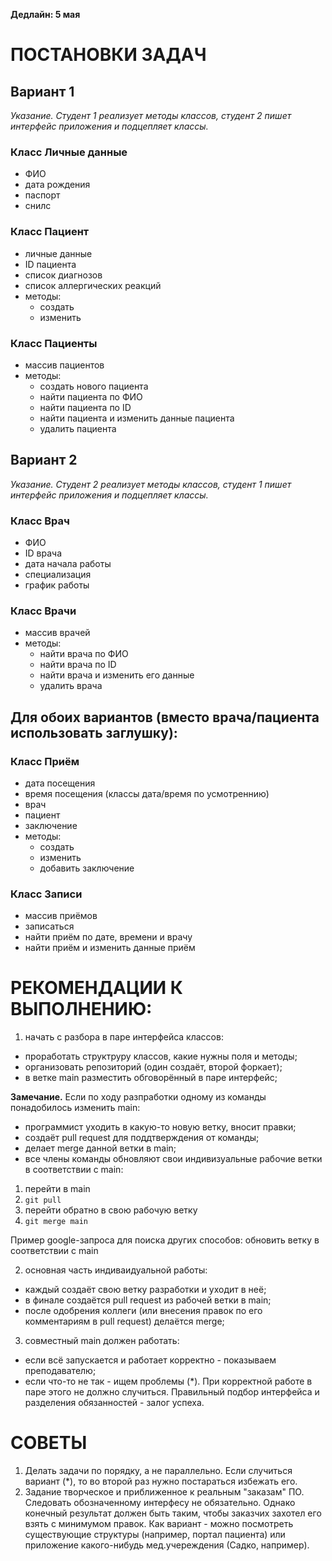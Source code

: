 **Дедлайн: 5 мая**

# ПОСТАНОВКИ ЗАДАЧ

## Вариант 1 

*Указание. Студент 1 реализует методы классов, студент 2 пишет интерфейс приложения и подцепляет классы.*

### Класс Личные данные 
- ФИО
- дата рождения
- паспорт
- снилс

### Класс Пациент
- личные данные
- ID пациента 
- список диагнозов
- список аллергических реакций
- методы:
  - создать
  - изменить

### Класс Пациенты
- массив пациентов
- методы:
  - создать нового пациента
  - найти пациента по ФИО
  - найти пациента по ID
  - найти пациента и изменить данные пациента
  - удалить пациента
  
## Вариант 2

*Указание. Студент 2 реализует методы классов, студент 1 пишет интерфейс приложения и подцепляет классы.*

### Класс Врач
- ФИО
- ID врача
- дата начала работы
- специализация
- график работы

### Класс Врачи
- массив врачей
- методы:
  - найти врача по ФИО
  - найти врача по ID
  - найти врача и изменить его данные
  - удалить врача

## Для обоих вариантов (вместо врача/пациента использовать заглушку):
  
### Класс Приём
- дата посещения
- время посещения  (классы дата/время по усмотреннию)
- врач
- пациент
- заключение
- методы:
  - создать
  - изменить
  - добавить заключение

### Класс Записи
- массив приёмов
- записаться
- найти приём по дате, времени и врачу
- найти приём и изменить данные приём

# РЕКОМЕНДАЦИИ К ВЫПОЛНЕНИЮ:

1. начать с разбора в паре интерфейса классов:
- проработать структруру классов, какие нужны поля и методы;
- организовать репозиторий (один создаёт, второй форкает);
- в ветке main разместить обговорённый в паре интерфейс;

**Замечание.** Если по ходу разпработки одному из команды понадобилось изменить main:
- программист уходить в какую-то новую ветку, вносит правки;
- создаёт pull request для поддтверждения от команды;
- делает merge данной ветки в main;
- все члены команды обновляют свои индивизуальные рабочие ветки в соответствии с main:


1. перейти в main
2. `git pull`
3. перейти обратно в свою рабочую ветку
4. `git merge main`


Пример google-запроса для поиска других способов: обновить ветку в соответствии с main

2. основная часть индиваидуальной работы:
- каждый создаёт свою ветку разработки и уходит в неё;
- в финале создаётся pull request из рабочей ветки в main;
- после одобрения коллеги (или внесения правок по его комментариям в pull request) делаётся merge;

3. совместный main должен работать:
- если всё запускается и работает корректно - показываем преподавателю;
- если что-то не так - ищем проблемы (*).
  При корректной работе в паре этого не должно случиться.
  Правильный подбор интерфейса и разделения обязанностей - залог успеха.
 
# СОВЕТЫ

1. Делать задачи по порядку, а не параллельно. Если случиться вариант (*), то во второй раз нужно постараться избежать его.
2. Задание творческое и приближенное к реальным "заказам" ПО. Следовать обозначенному интерфесу не обязательно.
Однако конечный результат должен быть таким, чтобы заказчих захотел его взять с минимумом правок. 
Как вариант - можно посмотреть существующие структуры (например, портал пациента)
или приложение какого-нибудь мед.учереждения (Садко, например).




